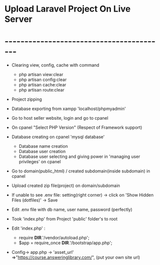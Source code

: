 # Upload Laravel Project On Live Server 
# -----------------------------------------

- Clearing view, config, cache with command 

     - php artisan view:clear
     - php artisan config:clear
     - php artisan cache:clear
     - php artisan route:clear

- Project zipping
- Database exporting from xampp 'localhost/phpmyadmin'
- Go to host seller website, login and go to cpanel
- On cpanel "Select PHP Version" (Respect of Framework support)
- Database creating on cpanel 'mysql database'
     - Database name creation
     - Database user creation
     - Database user selecting and giving power in 'managing user privileges' on cpanel
- Go to domain(public_html) / created subdomain(inside subdomain) in cpanel  
- Upload created zip file(project) on domain/subdomain 
- If unable to see .env file: setting(right corner) -> click on 'Show Hidden Files (dotfiles)' -> Save 
- Edit .env file with db name, user name, password (perfectly)
- Took 'index.php' from Project 'public' folder's to root 
- Edit 'index.php' :
     - require __DIR__.'/vendor/autoload.php';
     - $app = require_once __DIR__.'/bootstrap/app.php';
- Config-> app.php ->  'asset_url' =>"https://course.answeringlibrary.com/", (put your own site url) 
